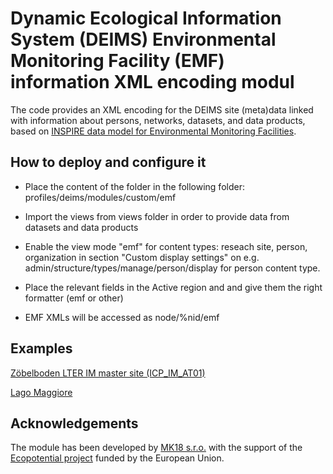 # Dynamic Ecological Information System (DEIMS) Environmental Monitoring Facility (EMF) information XML encoding modul
The code provides an XML encoding for the DEIMS site (meta)data linked with information about persons, networks, datasets, and data products, based on [INSPIRE data model for Environmental Monitoring Facilities](http://inspire.ec.europa.eu/Themes/120/2892).

## How to deploy and configure it
- Place the content of the folder in the following folder: profiles/deims/modules/custom/emf

- Import the views from views folder in order to provide data from datasets and data products

- Enable the view mode "emf" for content types: reseach site, person, organization in section "Custom display settings" on e.g. admin/structure/types/manage/person/display for person content type.

- Place the relevant fields in the Active region and and give them the right formatter (emf or other)

- EMF XMLs will be accessed as node/%nid/emf

## Examples
[Zöbelboden LTER IM master site (ICP_IM_AT01)](http://bolegweb.geof.unizg.hr/deims/node/8611/emf)

[Lago Maggiore](http://bolegweb.geof.unizg.hr/deims/node/8164/emf)

## Acknowledgements
The module has been developed by [MK18 s.r.o.](http://mk18sro.xyz/) with the support of the [Ecopotential project](http://www.ecopotential-project.eu/) funded by the European Union.
